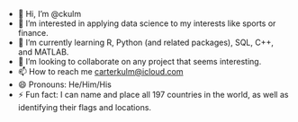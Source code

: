 - 👋 Hi, I’m @ckulm
- 👀 I’m interested in applying data science to my interests like sports or finance. 
- 🌱 I’m currently learning R, Python (and related packages), SQL, C++, and MATLAB. 
- 💞️ I’m looking to collaborate on any project that seems interesting. 
- 📫 How to reach me carterkulm@icloud.com
- 😄 Pronouns: He/Him/His
- ⚡ Fun fact: I can name and place all 197 countries in the world, as well as identifying their flags and locations. 

<!---
ckulm/ckulm is a ✨ special ✨ repository because its `README.md` (this file) appears on your GitHub profile.
You can click the Preview link to take a look at your changes.
--->
